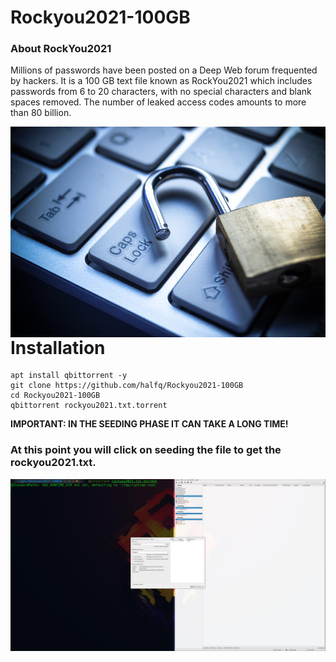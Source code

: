 # Rockyou2021-100GB

### About RockYou2021
Millions of passwords have been posted on a Deep Web forum frequented by hackers. It is a 100 GB text file known as RockYou2021 which includes passwords from 6 to 20 characters, with no special characters and blank spaces removed. The number of leaked access codes amounts to more than 80 billion.
<p align="center">
<img src="Images/lock.jpg"
		alt="Into"
		style="float: left; margin-right: 10px;" />
</p>

# Installation
```
apt install qbittorrent -y
git clone https://github.com/halfq/Rockyou2021-100GB
cd Rockyou2021-100GB
qbittorrent rockyou2021.txt.torrent
```
**IMPORTANT: IN THE SEEDING PHASE IT CAN TAKE A LONG TIME!**
### At this point you will click on seeding the file to get the rockyou2021.txt.
<p align="center">
<img src="Images/wordlist.jpg"
		alt="Use"
		style="float: left; margin-right: 10px;" />
</p>
